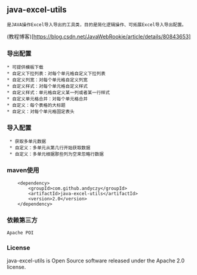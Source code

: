 ## java-excel-utils
    是JAVA操作Excel导入导出的工具类，目的是简化逻辑操作、可拓展Excel导入导出配置。         
   (教程博客)[https://blog.csdn.net/JavaWebRookie/article/details/80843653]
   
   
### 导出配置
    * 可提供模板下载           
    * 自定义下拉列表：对每个单元格自定义下拉列表         
    * 自定义列宽：对每个单元格自定义列宽         
    * 自定义样式：对每个单元格自定义样式  
    * 自定义样式：单元格自定义某一列或者某一行样式            
    * 自定义单元格合并：对每个单元格合并 
    * 自定义：每个表格的大标题          
    * 自定义：对每个单元格固定表头          
 
### 导入配置
     * 获取多单元数据         
     * 自定义：多单元从第几行开始获取数据            
     * 自定义：多单元根据那些列为空来忽略行数据         


### maven使用

        <dependency>        
            <groupId>com.github.andyczy</groupId>       
            <artifactId>java-excel-utils</artifactId>       
            <version>2.0</version>      
        </dependency>   
        
### 依赖第三方
    Apache POI 
    
                    
### License
java-excel-utils is Open Source software released under the Apache 2.0 license.     